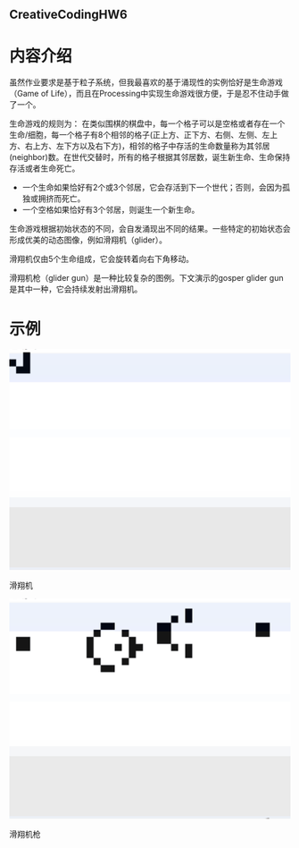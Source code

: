 ## CreativeCodingHW6

# 内容介绍

虽然作业要求是基于粒子系统，但我最喜欢的基于涌现性的实例恰好是生命游戏（Game of Life），而且在Processing中实现生命游戏很方便，于是忍不住动手做了一个。

生命游戏的规则为：
在类似围棋的棋盘中，每一个格子可以是空格或者存在一个生命/细胞，每一个格子有8个相邻的格子(正上方、正下方、右侧、左侧、左上方、右上方、左下方以及右下方)，相邻的格子中存活的生命数量称为其邻居(neighbor)数。在世代交替时，所有的格子根据其邻居数，诞生新生命、生命保持存活或者生命死亡。

- 一个生命如果恰好有2个或3个邻居，它会存活到下一个世代；否则，会因为孤独或拥挤而死亡。
- 一个空格如果恰好有3个邻居，则诞生一个新生命。

生命游戏根据初始状态的不同，会自发涌现出不同的结果。一些特定的初始状态会形成优美的动态图像，例如滑翔机（glider）。

滑翔机仅由5个生命组成，它会旋转着向右下角移动。

滑翔机枪（glider gun）是一种比较复杂的图例。下文演示的gosper glider gun是其中一种，它会持续发射出滑翔机。

# 示例

![这是图片](/第六次作业演示_glider.gif "滑翔机")

滑翔机

![这是图片](/第六次作业演示_gosperGliderGun.gif "滑翔机枪")

滑翔机枪
